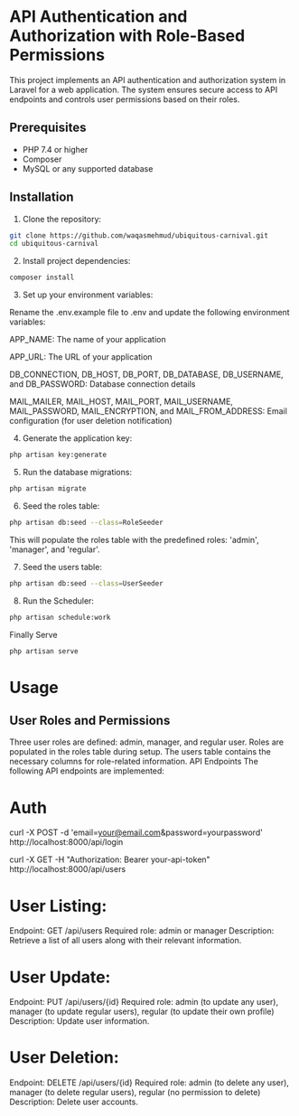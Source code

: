 # API Authentication and Authorization with Role-Based Permissions

This project implements an API authentication and authorization system in Laravel for a web application. The system ensures secure access to API endpoints and controls user permissions based on their roles.

## Prerequisites

- PHP 7.4 or higher
- Composer
- MySQL or any supported database

## Installation

1. Clone the repository:

```bash
git clone https://github.com/waqasmehmud/ubiquitous-carnival.git
cd ubiquitous-carnival
```

2. Install project dependencies:

```bash 
composer install
```

3. Set up your environment variables:

Rename the .env.example file to .env and update the following environment variables:

APP_NAME: The name of your application

APP_URL: The URL of your application

DB_CONNECTION, DB_HOST, DB_PORT, DB_DATABASE, DB_USERNAME, and DB_PASSWORD: Database connection details

MAIL_MAILER, MAIL_HOST, MAIL_PORT, MAIL_USERNAME, MAIL_PASSWORD, MAIL_ENCRYPTION, and MAIL_FROM_ADDRESS: Email configuration (for user deletion notification)

4. Generate the application key:

```bash
php artisan key:generate
```
5. Run the database migrations:

```bash
php artisan migrate
```
6. Seed the roles table:
```bash
php artisan db:seed --class=RoleSeeder
```
This will populate the roles table with the predefined roles: 'admin', 'manager', and 'regular'.

7. Seed the users table:
```bash
php artisan db:seed --class=UserSeeder
```

8. Run the Scheduler:
```bash
php artisan schedule:work
```

Finally Serve 
```bash
php artisan serve
```
# Usage
## User Roles and Permissions
Three user roles are defined: admin, manager, and regular user.
Roles are populated in the roles table during setup.
The users table contains the necessary columns for role-related information.
API Endpoints
The following API endpoints are implemented:
# Auth

curl -X POST -d 'email=your@email.com&password=yourpassword' http://localhost:8000/api/login

curl -X GET -H "Authorization: Bearer your-api-token" http://localhost:8000/api/users


# User Listing:

Endpoint: GET /api/users
Required role: admin or manager
Description: Retrieve a list of all users along with their relevant information.

# User Update:

Endpoint: PUT /api/users/{id}
Required role: admin (to update any user), manager (to update regular users), regular (to update their own profile)
Description: Update user information.

# User Deletion:

Endpoint: DELETE /api/users/{id}
Required role: admin (to delete any user), manager (to delete regular users), regular (no permission to delete)
Description: Delete user accounts.

